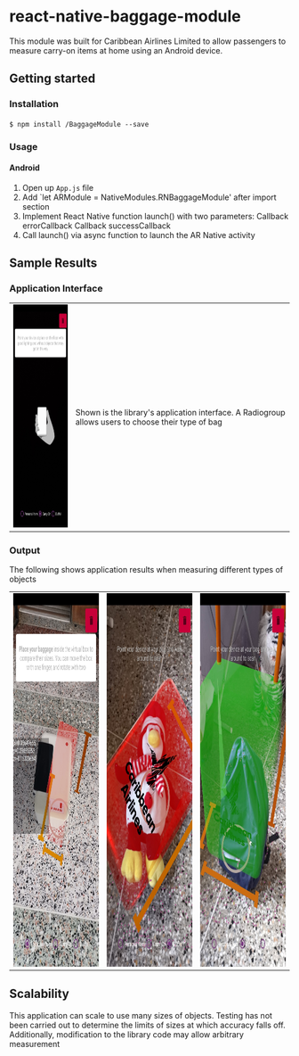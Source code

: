# react-native-baggage-module

This module was built for Caribbean Airlines Limited to allow passengers to measure carry-on items at home using an Android device.


## Getting started

### Installation

`$ npm install /BaggageModule --save`

### Usage

#### Android

1. Open up `App.js` file
2. Add `let ARModule = NativeModules.RNBaggageModule' after import section
3. Implement React Native function launch() with two parameters:
   Callback errorCallback
   Callback successCallback
4. Call launch() via async function to launch the AR Native activity



## Sample Results
### Application Interface
<table style="border: none;">
  <tr>
    <td><img src = 'sample-images/AppInterface.jpg' height='400px'></td>
    <td>Shown is the library's application interface. A Radiogroup allows users to choose their type of bag</td>
  </tr>
</table>

### Output


The following shows application results when measuring different types of objects
<table style="border: none;">
  <tr>
    <td style="border: none;"><img src = 'sample-images/Screenshot_20200517_164749_com.exampleapp.jpg' height='670px'></td>
    <td style="border: none;"><img src = 'sample-images/Screenshot_20200616_145442_com.exampleapp.jpg' height='670px'></td>
    <td style="border: none;"><img src = 'sample-images/Screenshot_20200616_150000_com.exampleapp.jpg' height='670px'></td>
  <tr>
</table>

## Scalability


This application can scale to use many sizes of objects. Testing has not been carried out to determine the limits of sizes at which accuracy falls off. Additionally, modification to the library code may allow arbitrary measurement
